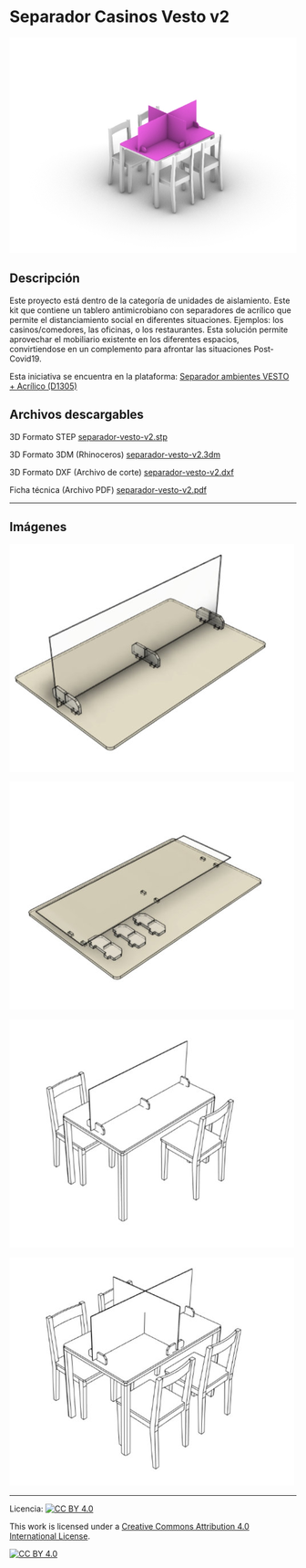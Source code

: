 # Separador Casinos Vesto v2

![Separador Casinos Vesto v2](/separador-vesto-v2/images/separador-vesto-v2-1.jpg)

## Descripción

Este proyecto está dentro de la categoría de unidades de aislamiento. Este kit que contiene un tablero antimicrobiano con separadores de acrílico que permite el distanciamiento social en diferentes situaciones. Ejemplos: los casinos/comedores, las oficinas, o los restaurantes. Esta solución permite aprovechar el mobiliario existente en los diferentes espacios, convirtiendose en un complemento para afrontar las situaciones Post-Covid19.

Esta iniciativa se encuentra en la plataforma:
[Separador ambientes VESTO + Acrílico (D1305)](https://arauco.brightidea.com/D1305)

## Archivos descargables

3D Formato STEP 
[separador-vesto-v2.stp](https://github.com/josemagr95/covid-innovarauco/raw/master/separador-vesto-v2/cad/step/separador-vesto-v2.stp)

3D Formato 3DM (Rhinoceros) 
[separador-vesto-v2.3dm](https://github.com/josemagr95/covid-innovarauco/raw/master/separador-vesto-v2/cad/3dm/separador-vesto-v2.3dm)

3D Formato DXF (Archivo de corte) 
[separador-vesto-v2.dxf](https://github.com/josemagr95/covid-innovarauco/raw/master/separador-vesto-v2/cad/dxf/separador-vesto-v2.dxf)

Ficha técnica (Archivo PDF) 
[separador-vesto-v2.pdf](https://github.com/josemagr95/covid-innovarauco/raw/master/separador-vesto-v2/docs/separador-vesto-v2.pdf)  

***

## Imágenes

![Separador Casinos Vesto v2](/separador-vesto-v2/images/separador-vesto-v2-2.jpg)

![Separador Casinos Vesto v2](/separador-vesto-v2/images/separador-vesto-v2-3.jpg)

![Separador Casinos Vesto v2](/separador-vesto-v2/images/separador-vesto-v2-4.jpg)

![Separador Casinos Vesto v2](/separador-vesto-v2/images/separador-vesto-v2-5.jpg)

***

Licencia: [![CC BY 4.0][cc-by-shield]][cc-by]

This work is licensed under a [Creative Commons Attribution 4.0 International
License][cc-by].

[![CC BY 4.0][cc-by-image]][cc-by]

[cc-by]: http://creativecommons.org/licenses/by/4.0/
[cc-by-image]: https://i.creativecommons.org/l/by/4.0/88x31.png
[cc-by-shield]: https://img.shields.io/badge/License-CC%20BY%204.0-lightgrey.svg